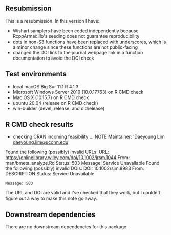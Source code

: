 ## Resubmission
This is a resubmission. In this version I have:

* Wishart samplers have been coded independently because RcppArmadillo's seeding does not guarantee reproducibility
* dots in non-S3 functions have been replaced with underscores, which is a minor change since these functions are not public-facing
* changed the DOI link to the journal webpage link in a function documentation to avoid the DOI check

## Test environments
* local macOS Big Sur 11.1 R 4.1.3
* Microsoft Windows Server 2019 (10.0.17763) on R CMD check
* Mac OS X (10.15.7) on R CMD check
* ubuntu 20.04 (release on R CMD check)
* win-builder (devel, release, and oldrelease)

## R CMD check results
* checking CRAN incoming feasibility ... NOTE
Maintainer: 'Daeyoung Lim <daeyoung.lim@uconn.edu>'

Found the following (possibly) invalid URLs:
  URL: https://onlinelibrary.wiley.com/doi/10.1002/jrsm.1044
    From: man/bmeta_analyze.Rd
    Status: 503
    Message: Service Unavailable
Found the following (possibly) invalid DOIs:
  DOI: 10.1002/sim.8983
    From: DESCRIPTION
    Status: Service Unavailable

    Message: 503

The URL and DOI are valid and I've checked that they work, but I couldn't figure out a way to make this note go away.

## Downstream dependencies
There are no downstream dependencies for this package.
